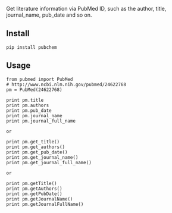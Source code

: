 Get literature information via PubMed ID, such as the author, title, journal_name, pub_date and so on.

## Install
    pip install pubchem

## Usage
    from pubmed import PubMed
    # http://www.ncbi.nlm.nih.gov/pubmed/24622768
    pm = PubMed(24622768)

    print pm.title
    print pm.authors
    print pm.pub_date
    print pm.journal_name
    print pm.journal_full_name

    or

    print pm.get_title()
    print pm.get_authors()
    print pm.get_pub_date()
    print pm.get_journal_name()
    print pm.get_journal_full_name()

    or

    print pm.getTitle()
    print pm.getAuthors()
    print pm.getPubDate()
    print pm.getJournalName()
    print pm.getJournalFullName()
